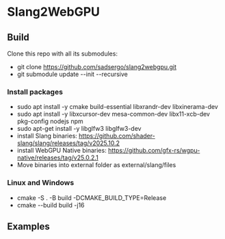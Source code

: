 # Slang2WebGPU

## Build
Clone this repo with all its submodules:

  * git clone https://github.com/sadsergo/slang2webgpu.git
  * git submodule update --init --recursive

### Install packages

  * sudo apt install -y cmake build-essential libxrandr-dev libxinerama-dev
  * sudo apt install -y libxcursor-dev mesa-common-dev libx11-xcb-dev pkg-config nodejs npm
  * sudo apt-get install -y libglfw3 libglfw3-dev
  * install Slang binaries: https://github.com/shader-slang/slang/releases/tag/v2025.10.2
  * install WebGPU Native binaries: https://github.com/gfx-rs/wgpu-native/releases/tag/v25.0.2.1
  * Move binaries into external folder as external/slang/files

### Linux and Windows

  * cmake -S . -B build -DCMAKE_BUILD_TYPE=Release
  * cmake --build build -j16
## Examples
